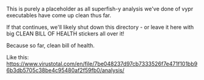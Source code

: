 This is purely a placeholder as all superfish-y analysis we've done of vypr executables have come up clean thus far.

If that continues, we'll likely shut down this directory - or leave it here with big CLEAN BILL OF HEALTH stickers all over it!

Because so far, clean bill of health.

Like this:
https://www.virustotal.com/en/file/7be048237d97cb7333526f7e471f101bb96b3db5705c38be4c95480af2f59fb0/analysis/
